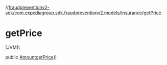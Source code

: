 //[fraudpreventionv2-sdk](../../../index.md)/[com.expediagroup.sdk.fraudpreventionv2.models](../index.md)/[Insurance](index.md)/[getPrice](get-price.md)

# getPrice

[JVM]\

public [Amount](../-amount/index.md)[getPrice](get-price.md)()
